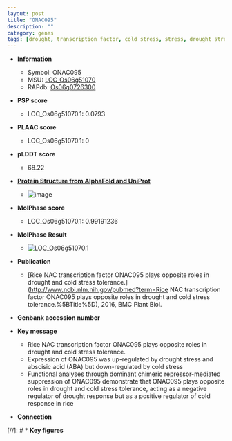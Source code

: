 ```yaml
---
layout: post
title: "ONAC095"
description: ""
category: genes
tags: [drought, transcription factor, cold stress, stress, drought stress, drought stress , abscisic acid, stress tolerance]
---
```


* **Information**  
    + Symbol: ONAC095  
    + MSU: [LOC_Os06g51070](http://rice.plantbiology.msu.edu/cgi-bin/ORF_infopage.cgi?orf=LOC_Os06g51070)  
    + RAPdb: [Os06g0726300](http://rapdb.dna.affrc.go.jp/viewer/gbrowse_details/irgsp1?name=Os06g0726300)  

* **PSP score**  
    + LOC_Os06g51070.1: 0.0793 

* **PLAAC score**  
    + LOC_Os06g51070.1: 0 

* **pLDDT score**
    + 68.22

* **[Protein Structure from AlphaFold and UniProt](https://www.uniprot.org/uniprotkb/A0A0P0X1Q6/entry#structure)**
    + ![image](https://ricepsp.github.io/images/A/AF-A0A0P0X1Q6-F1.png)

* **MolPhase score**
    + LOC_Os06g51070.1: 0.99191236

* **MolPhase Result**
    + ![LOC_Os06g51070.1](https://304243504.github.io/Pictures/LOC_Os06g/LOC_Os06g51070.1.png)

* **Publication**  
    + [Rice NAC transcription factor ONAC095 plays opposite roles in drought and cold stress tolerance.](http://www.ncbi.nlm.nih.gov/pubmed?term=Rice NAC transcription factor ONAC095 plays opposite roles in drought and cold stress tolerance.%5BTitle%5D), 2016, BMC Plant Biol.

* **Genbank accession number**  

* **Key message**  
    + Rice NAC transcription factor ONAC095 plays opposite roles in drought and cold stress tolerance.
    + Expression of ONAC095 was up-regulated by drought stress and abscisic acid (ABA) but down-regulated by cold stress
    + Functional analyses through dominant chimeric repressor-mediated suppression of ONAC095 demonstrate that ONAC095 plays opposite roles in drought and cold stress tolerance, acting as a negative regulator of drought response but as a positive regulator of cold response in rice

* **Connection**  

[//]: # * **Key figures**  



